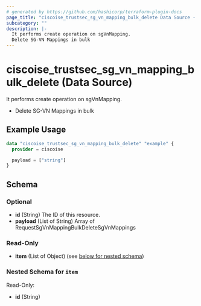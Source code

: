 ```yaml
---
# generated by https://github.com/hashicorp/terraform-plugin-docs
page_title: "ciscoise_trustsec_sg_vn_mapping_bulk_delete Data Source - terraform-provider-ciscoise"
subcategory: ""
description: |-
  It performs create operation on sgVnMapping.
  Delete SG-VN Mappings in bulk
---
```


# ciscoise_trustsec_sg_vn_mapping_bulk_delete (Data Source)

It performs create operation on sgVnMapping.

- Delete SG-VN Mappings in bulk

## Example Usage

```terraform
data "ciscoise_trustsec_sg_vn_mapping_bulk_delete" "example" {
  provider = ciscoise

  payload = ["string"]
}
```

<!-- schema generated by tfplugindocs -->
## Schema

### Optional

- **id** (String) The ID of this resource.
- **payload** (List of String) Array of RequestSgVnMappingBulkDeleteSgVnMappings

### Read-Only

- **item** (List of Object) (see [below for nested schema](#nestedatt--item))

<a id="nestedatt--item"></a>
### Nested Schema for `item`

Read-Only:

- **id** (String)


